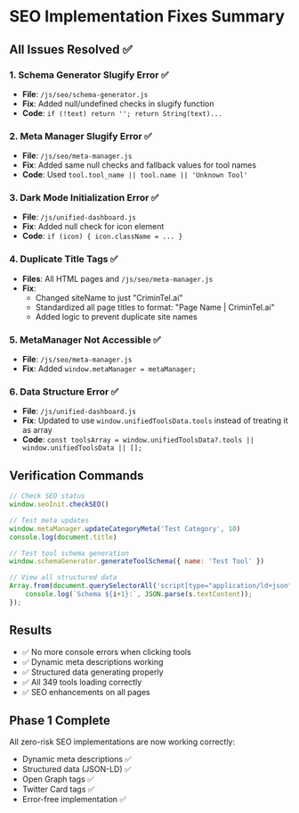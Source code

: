 # SEO Implementation Fixes Summary

## All Issues Resolved ✅

### 1. **Schema Generator Slugify Error** ✅
- **File**: `/js/seo/schema-generator.js`
- **Fix**: Added null/undefined checks in slugify function
- **Code**: `if (!text) return ''; return String(text)...`

### 2. **Meta Manager Slugify Error** ✅
- **File**: `/js/seo/meta-manager.js`
- **Fix**: Added same null checks and fallback values for tool names
- **Code**: Used `tool.tool_name || tool.name || 'Unknown Tool'`

### 3. **Dark Mode Initialization Error** ✅
- **File**: `/js/unified-dashboard.js`
- **Fix**: Added null check for icon element
- **Code**: `if (icon) { icon.className = ... }`

### 4. **Duplicate Title Tags** ✅
- **Files**: All HTML pages and `/js/seo/meta-manager.js`
- **Fix**: 
  - Changed siteName to just "CriminTel.ai"
  - Standardized all page titles to format: "Page Name | CriminTel.ai"
  - Added logic to prevent duplicate site names

### 5. **MetaManager Not Accessible** ✅
- **File**: `/js/seo/meta-manager.js`
- **Fix**: Added `window.metaManager = metaManager;`

### 6. **Data Structure Error** ✅
- **File**: `/js/unified-dashboard.js`
- **Fix**: Updated to use `window.unifiedToolsData.tools` instead of treating it as array
- **Code**: `const toolsArray = window.unifiedToolsData?.tools || window.unifiedToolsData || [];`

## Verification Commands

```javascript
// Check SEO status
window.seoInit.checkSEO()

// Test meta updates
window.metaManager.updateCategoryMeta('Test Category', 10)
console.log(document.title)

// Test tool schema generation
window.schemaGenerator.generateToolSchema({ name: 'Test Tool' })

// View all structured data
Array.from(document.querySelectorAll('script[type="application/ld+json"]')).forEach((s,i) => {
    console.log(`Schema ${i+1}:`, JSON.parse(s.textContent));
});
```

## Results
- ✅ No more console errors when clicking tools
- ✅ Dynamic meta descriptions working
- ✅ Structured data generating properly
- ✅ All 349 tools loading correctly
- ✅ SEO enhancements on all pages

## Phase 1 Complete
All zero-risk SEO implementations are now working correctly:
- Dynamic meta descriptions ✅
- Structured data (JSON-LD) ✅
- Open Graph tags ✅
- Twitter Card tags ✅
- Error-free implementation ✅